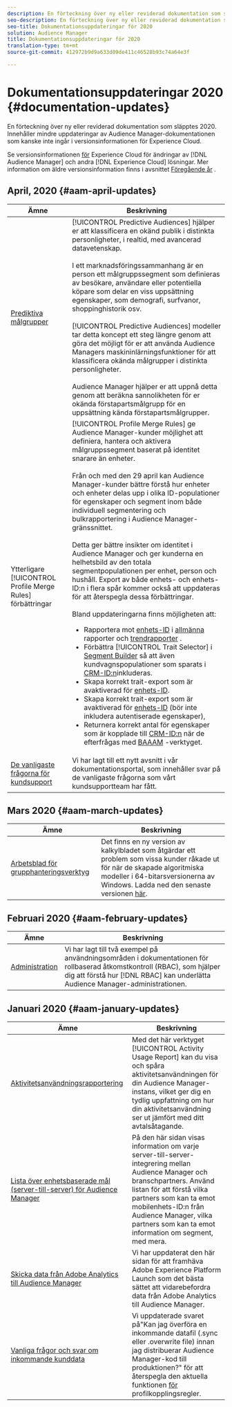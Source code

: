 ```yaml
---
description: En förteckning över ny eller reviderad dokumentation som släpptes 2020. Innehåller mindre uppdateringar av Audience Manager-dokumentationen som kanske inte ingår i versionsinformationen för Experience Cloud.
seo-description: En förteckning över ny eller reviderad dokumentation som släpptes 2020. Innehåller mindre uppdateringar av Audience Manager-dokumentationen som kanske inte ingår i versionsinformationen för Experience Cloud.
seo-title: Dokumentationsuppdateringar för 2020
solution: Audience Manager
title: Dokumentationsuppdateringar för 2020
translation-type: tm+mt
source-git-commit: 412972b9d9a633d09de411c46528b93c74a64e3f

---
```



# Dokumentationsuppdateringar 2020 {#documentation-updates}

En förteckning över ny eller reviderad dokumentation som släpptes 2020. Innehåller mindre uppdateringar av Audience Manager-dokumentationen som kanske inte ingår i versionsinformationen för Experience Cloud.

Se versionsinformationen [för](https://docs.adobe.com/content/help/en/release-notes/experience-cloud/current.html) Experience Cloud för ändringar av [!DNL Audience Manager] och andra [!DNL Experience Cloud] lösningar. Mer information om äldre versionsinformation finns i avsnittet [Föregående år](../docs-updates/docs-2019.md) .

## April, 2020 {#aam-april-updates}

| Ämne | Beskrivning |
|---- |----|
| [Prediktiva målgrupper](../features/algorithmic-models/predictive-audiences.md) | [!UICONTROL Predictive Audiences] hjälper er att klassificera en okänd publik i distinkta personligheter, i realtid, med avancerad datavetenskap. <br><br> I ett marknadsföringssammanhang är en person ett målgruppssegment som definieras av besökare, användare eller potentiella köpare som delar en viss uppsättning egenskaper, som demografi, surfvanor, shoppinghistorik osv.<br><br>[!UICONTROL Predictive Audiences] modeller tar detta koncept ett steg längre genom att göra det möjligt för er att använda Audience Managers maskininlärningsfunktioner för att klassificera okända målgrupper i distinkta personligheter. <br><br>Audience Manager hjälper er att uppnå detta genom att beräkna sannolikheten för er okända förstapartsmålgrupp för en uppsättning kända förstapartsmålgrupper. |
| Ytterligare [!UICONTROL Profile Merge Rules] förbättringar | [!UICONTROL Profile Merge Rules] ge Audience Manager-kunder möjlighet att definiera, hantera och aktivera målgruppssegment baserat på identitet snarare än enheter. <br><br> Från och med den 29 april kan Audience Manager-kunder bättre förstå hur enheter och enheter delas upp i olika ID-populationer för egenskaper och segment inom både individuell segmentering och bulkrapportering i Audience Manager-gränssnittet. <br><br> Detta ger bättre insikter om identitet i Audience Manager och ger kunderna en helhetsbild av den totala segmentpopulationen per enhet, person och hushåll. Export av både enhets- och enhets-ID:n i flera spår kommer också att uppdateras för att återspegla dessa förbättringar.<br><br>  Bland uppdateringarna finns möjligheten att: <ul><li>Rapportera mot [enhets-ID](../reference/ids-in-aam.md) i [allmänna](../reporting/general-reports.md) rapporter och [trendrapporter](../reporting/trend-reports.md) .</li><li>Förbättra [!UICONTROL Trait Selector] i [Segment Builder](../features/segments/segment-builder.md) så att även kundvagnspopulationer som sparats i [CRM-ID:n](../reference/ids-in-aam.md)inkluderas.</li><li>Skapa korrekt trait-export som är avaktiverad för [enhets-ID](../reference/ids-in-aam.md).</li><li>Skapa korrekt trait-export som är avaktiverad för [enhets-ID](../reference/ids-in-aam.md) (bör inte inkludera autentiserade egenskaper),</li><li>Returnera korrekt antal för egenskaper som är kopplade till [CRM-ID:n](../reference/ids-in-aam.md) när de efterfrågas med [BAAAM](../reference/bulk-management-tools/bulk-management-intro.md) -verktyget.</li></ul> |
| [De vanligaste frågorna för kundsupport](../support-issues/support-issues-overview.md) | Vi har lagt till ett nytt avsnitt i vår dokumentationsportal, som innehåller svar på de vanligaste frågorna som vårt kundsupportteam har fått. |

## Mars 2020 {#aam-march-updates}

| Ämne | Beskrivning |
|---- |----|
| [Arbetsblad för grupphanteringsverktyg](../reference/bulk-management-tools/bulk-management-intro.md) | Det finns en ny version av kalkylbladet som åtgärdar ett problem som vissa kunder råkade ut för när de skapade algoritmiska modeller i 64-bitarsversionerna av Windows. Ladda ned den senaste versionen [här](../reference/bulk-management-tools/assets/BAAAM_V2_20200311.xlsm). |

## Februari 2020 {#aam-february-updates}

| Ämne | Beskrivning |
|---- |----|
| [Administration](../features/administration/administration-overview.md#use-cases) | Vi har lagt till två exempel på användningsområden i dokumentationen för rollbaserad åtkomstkontroll (RBAC), som hjälper dig att förstå hur [!DNL RBAC] kan underlätta Audience Manager-administrationen. |

## Januari 2020 {#aam-january-updates}

| Ämne | Beskrivning |
|--- |----|
| [Aktivitetsanvändningsrapportering](../features/administration/activity-usage-reporting.md) | Med det här verktyget [!UICONTROL Activity Usage Report] kan du visa och spåra aktivitetsanvändningen för din Audience Manager-instans, vilket ger dig en tydlig uppfattning om hur din aktivitetsanvändning ser ut jämfört med ditt avtalsåtagande. |
| [Lista över enhetsbaserade mål (server-till-server) för Audience Manager](/help/using/features/destinations/device-based-destinations-list.md) | På den här sidan visas information om varje server-till-server-integrering mellan Audience Manager och branschpartners. Använd listan för att förstå vilka partners som kan ta emot mobilenhets-ID:n från Audience Manager, vilka partners som kan ta emot information om segment, med mera. |
| [Skicka data från Adobe Analytics till Audience Manager](../integration/integration-other-solutions/audience-management-module.md) | Vi har uppdaterat den här sidan för att framhäva Adobe Experience Platform Launch som det bästa sättet att vidarebefordra data från Adobe Analytics till Audience Manager. |
| [Vanliga frågor och svar om inkommande kunddata](/help/using/faq/faq-inbound-data-ingestion.md) | Vi uppdaterade svaret på&quot;Kan jag överföra en inkommande datafil (.sync eller .overwrite file) innan jag distribuerar Audience Manager-kod till produktionen?&quot; för att återspegla den aktuella funktionen [för](/help/using/features/profile-merge-rules/merge-rule-targeting-options.md) profilkopplingsregler. |

